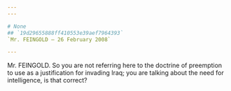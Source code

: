 ```yaml
---
---

# None
## `19d29655888ff410553e39aef7964393`
`Mr. FEINGOLD — 26 February 2008`

---
```



Mr. FEINGOLD. So you are not referring here to the doctrine of 
preemption to use as a justification for invading Iraq; you are talking 
about the need for intelligence, is that correct?